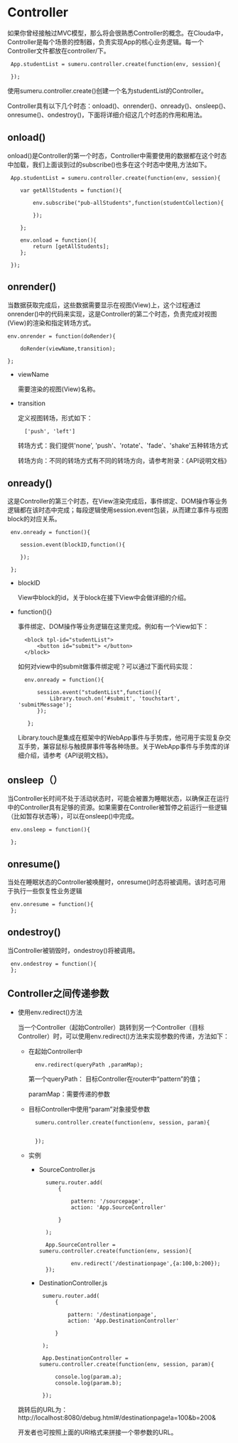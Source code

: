 # Controller

如果你曾经接触过MVC模型，那么将会很熟悉Controller的概念。在Clouda中，Controller是每个场景的控制器，负责实现App的核心业务逻辑。每一个Controller文件都放在controller/下。

	 App.studentList = sumeru.controller.create(function(env, session){
	
	 });
	 
使用sumeru.controller.create()创建一个名为studentList的Controller。

Controller具有以下几个时态：onload()、onrender()、onready()、onsleep()、onresume()、ondestroy()，下面将详细介绍这几个时态的作用和用法。

## onload()

onload()是Controller的第一个时态，Controller中需要使用的数据都在这个时态中加载，我们上面谈到过的subscribe()也多在这个时态中使用,方法如下。

	 App.studentList = sumeru.controller.create(function(env, session){
	 
	 	var getAllStudents = function(){
	 	
	 		env.subscribe("pub-allStudents",function(studentCollection){

     		});
	 		
	 	};
	 	
	 	env.onload = function(){	 		
	 		return [getAllStudents];	 		
	 	};
	
	 });
	 
## onrender()
	
当数据获取完成后，这些数据需要显示在视图(View)上，这个过程通过onrender()中的代码来实现，这是Controller的第二个时态，负责完成对视图(View)的渲染和指定转场方式。

	env.onrender = function(doRender){
	
		doRender(viewName,transition);
		
	};

* viewName 

	需要渲染的视图(View)名称。
	
* transition

	定义视图转场，形式如下：
	
		['push', 'left']      
		
	转场方式：我们提供'none', 'push'、'rotate'、'fade'、'shake'五种转场方式
	
	转场方向：不同的转场方式有不同的转场方向，请参考附录：《API说明文档》
	
## onready()

这是Controller的第三个时态，在View渲染完成后，事件绑定、DOM操作等业务逻辑都在该时态中完成；每段逻辑使用session.event包装，从而建立事件与视图block的对应关系。

	 env.onready = function(){
	
		session.event(blockID,function(){		
		
		});
	
	 };
	
* blockID

	View中block的id，关于block在接下View中会做详细的介绍。
	
* function(){}

	事件绑定、DOM操作等业务逻辑在这里完成。例如有一个View如下：
	
		<block tpl-id="studentList">		
			<button id="submit"> </button>		
		</block>	
	
	如何对view中的submit做事件绑定呢？可以通过下面代码实现：
	
		env.onready = function(){
	
			session.event("studentList",function(){		
				Library.touch.on('#submit', 'touchstart', 'submitMessage');
			});
	
	 	 };
	 	 
	Library.touch是集成在框架中的WebApp事件与手势库，他可用于实现复杂交互手势，兼容鼠标与触摸屏事件等各种场景。关于WebApp事件与手势库的详细介绍，请参考《API说明文档》。


## onsleep（）

当Controller长时间不处于活动状态时，可能会被置为睡眠状态，以确保正在运行中的Controller具有足够的资源。如果需要在Controller被暂停之前运行一些逻辑（比如暂存状态等），可以在onsleep()中完成。

	 env.onsleep = function(){
	 
	 };
	 
	
## onresume()

当处在睡眠状态的Controller被唤醒时，onresume()时态将被调用。该时态可用于执行一些恢复性业务逻辑

	 env.onresume = function(){
	 };	
	 
## ondestroy()

当Controller被销毁时，ondestroy()将被调用。

	 env.ondestroy = function(){
	 };
	 
	 
## Controller之间传递参数

*  使用env.redirect()方法

	当一个Controller（起始Controller）跳转到另一个Controller（目标Controller）时，可以使用env.redirect()方法来实现参数的传递，方法如下：
	
	* 在起始Controller中
	
			env.redirect(queryPath ,paramMap);
		
		第一个queryPath： 目标Controller在router中“pattern”的值；
	
		paramMap：需要传递的参数
		
	* 目标Controller中使用“param”对象接受参数
	
			sumeru.controller.create(function(env, session, param){
			
				
			});
			
	* 实例
	
		* SourceController.js
		
		
				sumeru.router.add(
					{
					
						pattern: '/sourcepage',
						action: 'App.SourceController'
					
					}
				
				);
		
				App.SourceController = sumeru.controller.create(function(env, session){
							
						env.redirect('/destinationpage',{a:100,b:200});							
				});
				
		*  DestinationController.js
		
		
				sumeru.router.add(
					{
					
						pattern: '/destinationpage',
						action: 'App.DestinationController'
					
					}
				
				);
		
				App.DestinationController = sumeru.controller.create(function(env, session, param){
			
					console.log(param.a);	
					console.log(param.b);
				
				});
		
			
	跳转后的URL为：http://localhost:8080/debug.html#/destinationpage!a=100&b=200&

	开发者也可按照上面的URl格式来拼接一个带参数的URL。